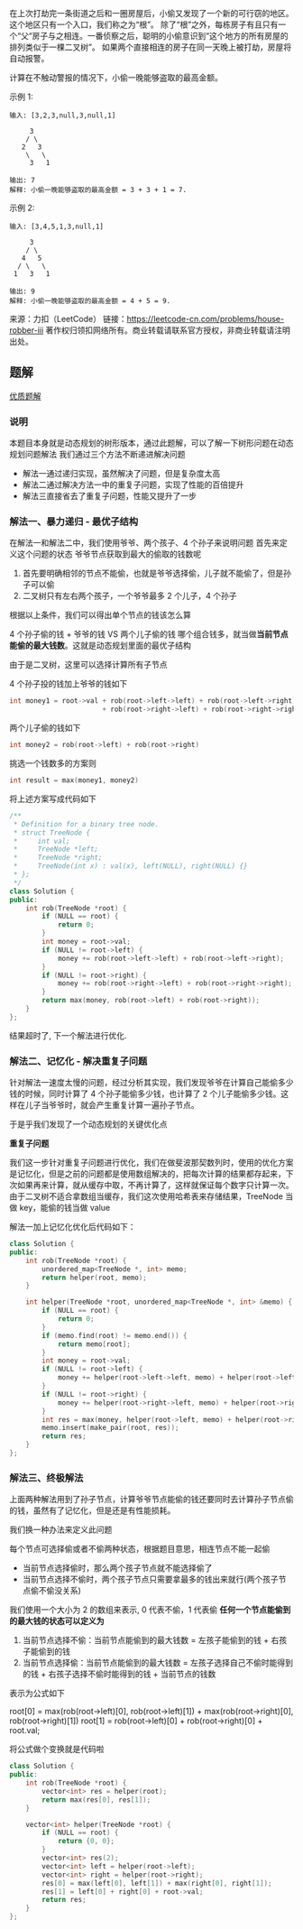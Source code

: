 在上次打劫完一条街道之后和一圈房屋后，小偷又发现了一个新的可行窃的地区。这个地区只有一个入口，我们称之为“根”。 除了“根”之外，每栋房子有且只有一个“父“房子与之相连。一番侦察之后，聪明的小偷意识到“这个地方的所有房屋的排列类似于一棵二叉树”。 如果两个直接相连的房子在同一天晚上被打劫，房屋将自动报警。

计算在不触动警报的情况下，小偷一晚能够盗取的最高金额。

示例 1:

    输入: [3,2,3,null,3,null,1]

         3
        / \
       2   3
        \   \ 
         3   1

    输出: 7 
    解释: 小偷一晚能够盗取的最高金额 = 3 + 3 + 1 = 7.

示例 2:

    输入: [3,4,5,1,3,null,1]

         3
        / \
       4   5
      / \   \ 
     1   3   1

    输出: 9
    解释: 小偷一晚能够盗取的最高金额 = 4 + 5 = 9.

来源：力扣（LeetCode）
链接：https://leetcode-cn.com/problems/house-robber-iii
著作权归领扣网络所有。商业转载请联系官方授权，非商业转载请注明出处。

## 题解

[优质题解](https://leetcode-cn.com/problems/house-robber-iii/solution/san-chong-fang-fa-jie-jue-shu-xing-dong-tai-gui-hu/)

### 说明

本题目本身就是动态规划的树形版本，通过此题解，可以了解一下树形问题在动态规划问题解法
我们通过三个方法不断递进解决问题

+ 解法一通过递归实现，虽然解决了问题，但是复杂度太高
+ 解法二通过解决方法一中的重复子问题，实现了性能的百倍提升
+ 解法三直接省去了重复子问题，性能又提升了一步

### 解法一、暴力递归 - 最优子结构

在解法一和解法二中，我们使用爷爷、两个孩子、4 个孙子来说明问题
首先来定义这个问题的状态
爷爷节点获取到最大的偷取的钱数呢

1. 首先要明确相邻的节点不能偷，也就是爷爷选择偷，儿子就不能偷了，但是孙子可以偷
2. 二叉树只有左右两个孩子，一个爷爷最多 2 个儿子，4 个孙子

根据以上条件，我们可以得出单个节点的钱该怎么算

4 个孙子偷的钱 + 爷爷的钱 VS 两个儿子偷的钱 哪个组合钱多，就当做**当前节点能偷的最大钱数**。这就是动态规划里面的最优子结构

由于是二叉树，这里可以选择计算所有子节点

4 个孙子投的钱加上爷爷的钱如下
```c++
int money1 = root->val + rob(root->left->left) + rob(root->left->right) 
                       + rob(root->right->left) + rob(root->right->right)
```

两个儿子偷的钱如下
```c++
int money2 = rob(root->left) + rob(root->right)
```

挑选一个钱数多的方案则
```c++
int result = max(money1, money2)
```

将上述方案写成代码如下

```c++
/**
 * Definition for a binary tree node.
 * struct TreeNode {
 *     int val;
 *     TreeNode *left;
 *     TreeNode *right;
 *     TreeNode(int x) : val(x), left(NULL), right(NULL) {}
 * };
 */
class Solution {
public:
    int rob(TreeNode *root) {
        if (NULL == root) {
            return 0;
        }
        int money = root->val;
        if (NULL != root->left) {
            money += rob(root->left->left) + rob(root->left->right);
        }
        if (NULL != root->right) {
            money += rob(root->right->left) + rob(root->right->right);
        }
        return max(money, rob(root->left) + rob(root->right));
    }
};
```

结果超时了, 下一个解法进行优化.

### 解法二、记忆化 - 解决重复子问题

针对解法一速度太慢的问题，经过分析其实现，我们发现爷爷在计算自己能偷多少钱的时候，同时计算了 4 个孙子能偷多少钱，也计算了 2 个儿子能偷多少钱。这样在儿子当爷爷时，就会产生重复计算一遍孙子节点。

于是乎我们发现了一个动态规划的关键优化点

**重复子问题**

我们这一步针对重复子问题进行优化，我们在做斐波那契数列时，使用的优化方案是记忆化，但是之前的问题都是使用数组解决的，把每次计算的结果都存起来，下次如果再来计算，就从缓存中取，不再计算了，这样就保证每个数字只计算一次。
由于二叉树不适合拿数组当缓存，我们这次使用哈希表来存储结果，TreeNode 当做 key，能偷的钱当做 value

解法一加上记忆化优化后代码如下：

```c++
class Solution {
public:
    int rob(TreeNode *root) {
        unordered_map<TreeNode *, int> memo;
        return helper(root, memo);
    }

    int helper(TreeNode *root, unordered_map<TreeNode *, int> &memo) {
        if (NULL == root) {
            return 0;
        }
        if (memo.find(root) != memo.end()) {
            return memo[root];
        }
        int money = root->val;
        if (NULL != root->left) {
            money += helper(root->left->left, memo) + helper(root->left->right, memo);
        }
        if (NULL != root->right) {
            money += helper(root->right->left, memo) + helper(root->right->right, memo);
        }
        int res = max(money, helper(root->left, memo) + helper(root->right, memo));
        memo.insert(make_pair(root, res));
        return res;
    }
};
```

### 解法三、终极解法

上面两种解法用到了孙子节点，计算爷爷节点能偷的钱还要同时去计算孙子节点偷的钱，虽然有了记忆化，但是还是有性能损耗。

我们换一种办法来定义此问题

每个节点可选择偷或者不偷两种状态，根据题目意思，相连节点不能一起偷

+ 当前节点选择偷时，那么两个孩子节点就不能选择偷了
+ 当前节点选择不偷时，两个孩子节点只需要拿最多的钱出来就行(两个孩子节点偷不偷没关系)

我们使用一个大小为 2 的数组来表示, 0 代表不偷，1 代表偷
**任何一个节点能偷到的最大钱的状态可以定义为**

1. 当前节点选择不偷：当前节点能偷到的最大钱数 = 左孩子能偷到的钱 + 右孩子能偷到的钱
2. 当前节点选择偷：当前节点能偷到的最大钱数 = 左孩子选择自己不偷时能得到的钱 + 右孩子选择不偷时能得到的钱 + 当前节点的钱数

表示为公式如下

root[0] = max(rob(root->left)[0], rob(root->left)[1]) + max(rob(root->right)[0], rob(root->right)[1])
root[1] = rob(root->left)[0] + rob(root->right)[0] + root.val;

将公式做个变换就是代码啦

```c++
class Solution {
public:
    int rob(TreeNode *root) {
        vector<int> res = helper(root);
        return max(res[0], res[1]);
    }

    vector<int> helper(TreeNode *root) {
        if (NULL == root) {
            return {0, 0};
        }
        vector<int> res(2);
        vector<int> left = helper(root->left);
        vector<int> right = helper(root->right);
        res[0] = max(left[0], left[1]) + max(right[0], right[1]);
        res[1] = left[0] + right[0] + root->val;
        return res;
    }
};
```